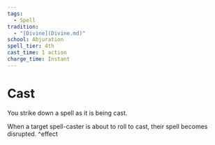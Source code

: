 ```yaml
---  
tags:  
  - Spell  
tradition:  
  - "[Divine](Divine.md)"  
school: Abjuration  
spell_tier: 4th  
cast_time: 1 action  
charge_time: Instant  
---  
```

# Cast  
  
You strike down a spell as it is being cast.  
  
When a target spell-caster is about to roll to cast, their spell becomes disrupted. ^effect